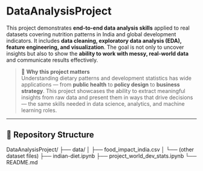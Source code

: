 # DataAnalysisProject

This project demonstrates **end-to-end data analysis skills** applied to real datasets covering nutrition patterns in India and global development indicators. It includes **data cleaning, exploratory data analysis (EDA), feature engineering, and visualization**. The goal is not only to uncover insights but also to show the **ability to work with messy, real-world data** and communicate results effectively.

> 🚀 **Why this project matters**  
> Understanding dietary patterns and development statistics has wide applications — from **public health** to **policy design** to **business strategy**. This project showcases the ability to extract meaningful insights from raw data and present them in ways that drive decisions — the same skills needed in data science, analytics, and machine learning roles.

---

## 📁 Repository Structure

DataAnalysisProject/
├── data/
│ ├── food_impact_india.csv
│ └── (other dataset files)
├── indian-diet.ipynb
├── project_world_dev_stats.ipynb
└── README.md
